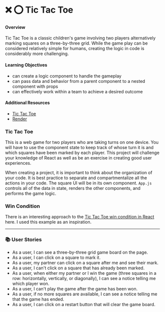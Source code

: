 # ❌ ⭕️ Tic Tac Toe

#### Overview

Tic Tac Toe is a classic children's game involving two players alternatively marking squares on a three-by-three grid. While the game play can be considered relatively simple for humans, creating the logic in code is considerably more challenging.

#### Learning Objectives

- can create a logic component to handle the gameplay
- can pass data and behavior from a parent component to a nested component with props
- can effectively work within a team to achieve a desired outcome

#### Additional Resources

- [Tic Tac Toe](https://en.wikipedia.org/wiki/Tic-tac-toe)
- [Render](https://render.com/docs/deploy-create-react-app)



### Tic Tac Toe

This is a web game for two players who are taking turns on one device. You will have to use the component state to keep track of whose turn it is and which squares have been marked by each player. This project will challenge your knowledge of React as well as be an exercise in creating good user experiences.

When creating a project, it is important to think about the organization of your code. It is best practice to separate and compartmentalize all the actions in your code. The square UI will be in its own component. `App.js` controls all of the data in state, renders the other components, and performs the game logic.

### Win Condition


There is an interesting approach to the [Tic Tac Toe win condition in React](https://forum.freecodecamp.org/t/need-help-understanding-react-tic-tac-toe-winner-function/137840) here. I used this example as an inspiration. 

---

### 📚 User Stories

- As a user, I can see a three-by-three grid game board on the page.
- As a user, I can click on a square to mark it.
- As a user, my partner can click on a square after me and see their mark.
- As a user, I can't click on a square that has already been marked.
- As a user, when either my partner or I win the game (three squares in a row: horizontally, vertically, or diagonally), I can see a notice telling me which player won.
- As a user, I can't play the game after the game has been won.
- As a user, if no more squares are available, I can see a notice telling me that the game has ended.
- As a user, I can click on a restart button that will clear the game board.

